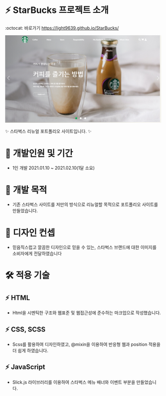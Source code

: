 # :zap: StarBucks 프로젝트 소개
:octocat: 바로가기 https://light9639.github.io/StarBucks/

![화면 캡처 2022-08-22](https://raw.githubusercontent.com/light9639/StarBucks/main/img/light9639.github.io_StarBucks_.png)

:sparkles: 스타벅스 리뉴얼 포트폴리오 사이트입니다. :sparkles:

# :calendar: 개발인원 및 기간
- 1인 개발 2021.01.10 ~ 2021.02.10(1달 소요)
# :dart: 개발 목적
- 기존 스타벅스 사이트를 저만의 방식으로 리뉴얼할 목적으로 포트폴리오 사이트를 만들었습니다.
# :flower_playing_cards: 디자인 컨셉
- 믿음직스럽고 깔끔한 디자인으로 믿을 수 있는, 스타벅스 브랜드에 대한 이미지를 소비자에게 전달하였습니다
# :hammer_and_wrench: 적용 기술
## :zap: HTML
- Html을 시멘틱한 구조와 웹표준 및 웹접근성에 준수하는 마크업으로 작성했습니다.

## :zap: CSS, SCSS
- Scss를 활용하여 디자인하였고, @mixin을 이용하여 반응형 웹과 position 적용을 더 쉽게 하였습니다.

## :zap: JavaScript
- Slick.js 라이브러리를 이용하여 스타벅스 메뉴 배너와 이벤트 부분을 만들었습니다.